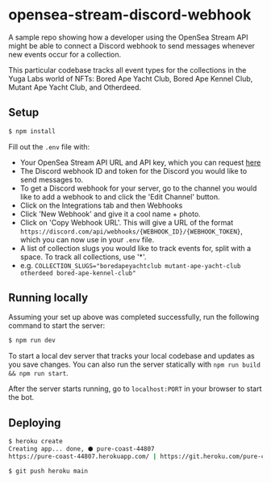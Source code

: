 # opensea-stream-discord-webhook

A sample repo showing how a developer using the OpenSea Stream API might be able to connect a Discord webhook to send messages whenever new events occur for a collection.

This particular codebase tracks all event types for the collections in the Yuga Labs world of NFTs: Bored Ape Yacht Club, Bored Ape Kennel Club, Mutant Ape Yacht Club, and Otherdeed.

## Setup

```bash
$ npm install
```

Fill out the `.env` file with:

- Your OpenSea Stream API URL and API key, which you can request [here](https://docs.opensea.io/reference/request-an-api-key)
- The Discord webhook ID and token for the Discord you would like to send messages to.
 - To get a Discord webhook for your server, go to the channel you would like to add a webhook to and click the 'Edit Channel' button.
 - Click on the Integrations tab and then Webhooks
 - Click 'New Webhook' and give it a cool name + photo.
 - Click on 'Copy Webhook URL'. This will give a URL of the format `https://discord.com/api/webhooks/{WEBHOOK_ID}/{WEBHOOK_TOKEN}`, which you can now use in your `.env` file.
- A list of collection slugs you would like to track events for, split with a space. To track all collections, use '*'.
 - e.g. `COLLECTION_SLUGS="boredapeyachtclub mutant-ape-yacht-club otherdeed bored-ape-kennel-club"`


## Running locally

Assuming your set up above was completed successfully, run the following command to start the server:

```bash
$ npm run dev
```

To start a local dev server that tracks your local codebase and updates as you save changes. You can also run the server statically with `npm run build && npm run start`.

After the server starts running, go to `localhost:PORT` in your browser to start the bot.

## Deploying

```bash
$ heroku create
Creating app... done, ⬢ pure-coast-44807
https://pure-coast-44807.herokuapp.com/ | https://git.heroku.com/pure-coast-44807.git

$ git push heroku main
```
